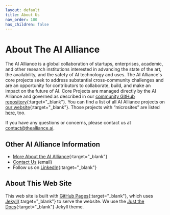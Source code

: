 ```yaml
---
layout: default
title: About Us
nav_order: 100
has_children: false
---
```


# About The AI Alliance

The AI Alliance is a global collaboration of startups, enterprises, academic, and other research institutions interested in advancing the state of the art, the availability, and the safety of AI technology and uses. The AI Alliance's core projects seek to address substantial cross-community challenges and are an opportunity for contributors to collaborate, build, and make an impact on the future of AI. Core Projects are managed directly by the AI Alliance and governed as described in our [community GitHub repository](https://github.com/The-AI-Alliance/community){:target="_blank"}. You can find a list of all AI Alliance projects on [our website](https://thealliance.ai/our-work){:target="_blank"}. Those projects with &ldquo;microsites&rdquo; are listed [here]({{site.baseurl}}/index/), too.

If you have any questions or concerns, please contact us at [contact@thealliance.ai](mailto:contact@thealliance.ai).


## Other AI Alliance Information

* [More About the AI Alliance](https://thealliance.ai/about-aia){:target="_blank"}
* [Contact Us](mailto:contact@thealliance.ai) (email)
* Follow us on [LinkedIn](https://www.linkedin.com/company/the-aialliance/){:target="_blank"}

## About This Web Site

This web site is built with [GitHub Pages](https://pages.github.com/){:target="_blank"}, which uses [Jekyll](https://github.com/jekyll/jekyll){:target="_blank"} to serve the website. We use the [Just the Docs](https://just-the-docs.github.io/just-the-docs/){:target="_blank"} Jekyll theme.

